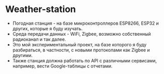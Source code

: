 # Weather-station
- Погодная станция - на базе микроконтроллеров ESP8266, ESP32 и других, которые я буду изучать.
- Среда передачи данных - WiFi, Zigbee, возможно собственный радиоканал и так далее.
- Это мой экспериментальный проект, на базе которого я буду разбираться, в частности, с новыми протоколами как Zigbee и другими. 
- Также станция должна работать по API с различными сервисами, например, вести Google-таблицы с отчетами.
